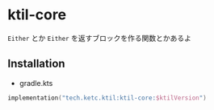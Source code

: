 # ktil-core

`Either` とか `Either` を返すブロックを作る関数とかあるよ

## Installation

* gradle.kts

```kotlin
implementation("tech.ketc.ktil:ktil-core:$ktilVersion")
```
